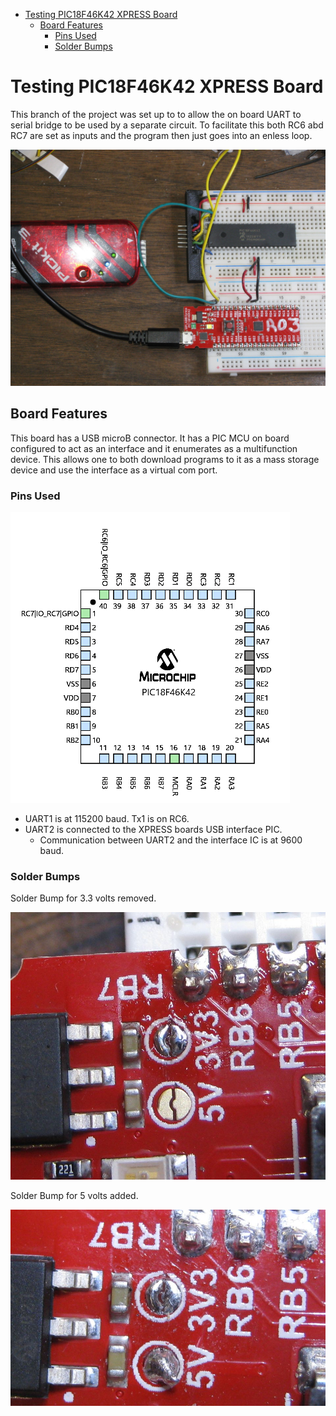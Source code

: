 -   [Testing PIC18F46K42 XPRESS
    Board](#testing-pic18f46k42-xpress-board)
    -   [Board Features](#board-features)
        -   [Pins Used](#pins-used)
        -   [Solder Bumps](#solder-bumps)

<!---
use 
pandoc -s --toc -t html5 -c pandocbd.css README.pandoc.md -o index.html

pandoc -s --toc -t gfm README.pandoc.md -o README.md
-->

Testing PIC18F46K42 XPRESS Board
================================

This branch of the project was set up to to allow the on board UART to
serial bridge to be used by a separate circuit. To facilitate this both
RC6 abd RC7 are set as inputs and the program then just goes into an
enless loop.

![](images/DIP-PIC-Xpress.jpg)

Board Features
--------------

This board has a USB microB connector. It has a PIC MCU on board
configured to act as an interface and it enumerates as a multifunction
device. This allows one to both download programs to it as a mass
storage device and use the interface as a virtual com port.

### Pins Used

![](images/pins.png)

-   UART1 is at 115200 baud. Tx1 is on RC6.
-   UART2 is connected to the XPRESS boards USB interface PIC.
    -   Communication between UART2 and the interface IC is at 9600
        baud.

### Solder Bumps

Solder Bump for 3.3 volts removed.

![](images/solder-bump-removed.jpg)

Solder Bump for 5 volts added.

![](images/solder-bump-added.jpg)
